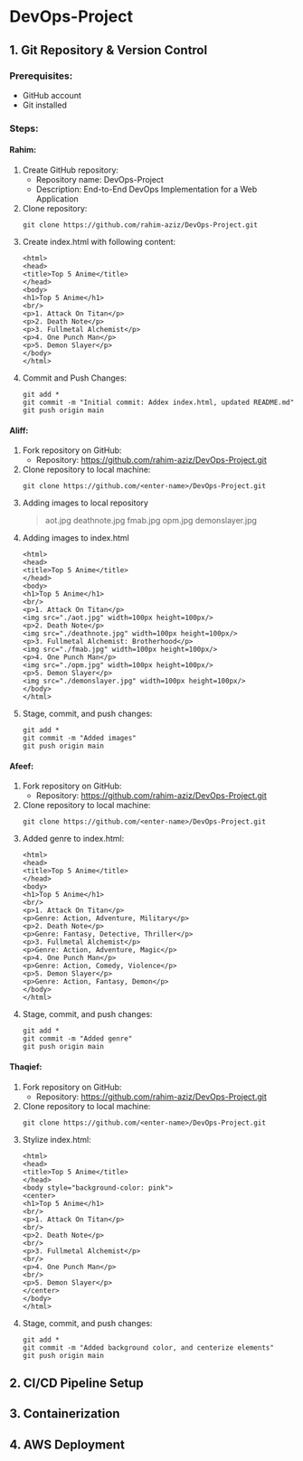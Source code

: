 # DevOps-Project

## 1. Git Repository & Version Control
### Prerequisites:
+ GitHub account
+ Git installed

### Steps:

#### Rahim:
1. Create GitHub repository:
   - Repository name: DevOps-Project
   - Description: End-to-End DevOps Implementation for a Web Application
2. Clone repository:
   ```
   git clone https://github.com/rahim-aziz/DevOps-Project.git
   ```
3. Create index.html with following content:
   ```
   <html>
   <head>
   <title>Top 5 Anime</title>
   </head>
   <body>
   <h1>Top 5 Anime</h1>
   <br/>
   <p>1. Attack On Titan</p>
   <p>2. Death Note</p>
   <p>3. Fullmetal Alchemist</p>
   <p>4. One Punch Man</p>
   <p>5. Demon Slayer</p>
   </body>
   </html>
   ```
4. Commit and Push Changes:
   ```
   git add *
   git commit -m "Initial commit: Addex index.html, updated README.md"
   git push origin main
   ```

#### Aliff:
1. Fork repository on GitHub:
   - Repository: https://github.com/rahim-aziz/DevOps-Project.git 
2. Clone repository to local machine:
   ```
   git clone https://github.com/<enter-name>/DevOps-Project.git
   ```
3. Adding images to local repository
   > aot.jpg
   > deathnote.jpg
   > fmab.jpg
   > opm.jpg
   > demonslayer.jpg
4. Adding images to index.html
   ```
   <html>
   <head>
   <title>Top 5 Anime</title>
   </head>
   <body>
   <h1>Top 5 Anime</h1>
   <br/>
   <p>1. Attack On Titan</p>
   <img src="./aot.jpg" width=100px height=100px/>
   <p>2. Death Note</p>
   <img src="./deathnote.jpg" width=100px height=100px/>
   <p>3. Fullmetal Alchemist: Brotherhood</p>
   <img src="./fmab.jpg" width=100px height=100px/>
   <p>4. One Punch Man</p>
   <img src="./opm.jpg" width=100px height=100px/>
   <p>5. Demon Slayer</p>
   <img src="./demonslayer.jpg" width=100px height=100px/>
   </body>
   </html>

   ```
5. Stage, commit, and push changes:
   ```
   git add *
   git commit -m "Added images"
   git push origin main
   ```

#### Afeef:
1. Fork repository on GitHub:
   - Repository: https://github.com/rahim-aziz/DevOps-Project.git 
2. Clone repository to local machine:
   ```
   git clone https://github.com/<enter-name>/DevOps-Project.git
   ```
3. Added genre to index.html:
   ```
   <html>
   <head>
   <title>Top 5 Anime</title>
   </head>
   <body>
   <h1>Top 5 Anime</h1>
   <br/>
   <p>1. Attack On Titan</p>
   <p>Genre: Action, Adventure, Military</p>
   <p>2. Death Note</p>
   <p>Genre: Fantasy, Detective, Thriller</p>
   <p>3. Fullmetal Alchemist</p>
   <p>Genre: Action, Adventure, Magic</p>
   <p>4. One Punch Man</p>
   <p>Genre: Action, Comedy, Violence</p>
   <p>5. Demon Slayer</p>
   <p>Genre: Action, Fantasy, Demon</p>
   </body>
   </html>
   ```
4. Stage, commit, and push changes:
   ```
   git add *
   git commit -m "Added genre"
   git push origin main
   ```

#### Thaqief:
1. Fork repository on GitHub:
   - Repository: https://github.com/rahim-aziz/DevOps-Project.git 
2. Clone repository to local machine:
   ```
   git clone https://github.com/<enter-name>/DevOps-Project.git
   ```
3. Stylize index.html:
   ```
   <html>
   <head>
   <title>Top 5 Anime</title>
   </head>
   <body style="background-color: pink">
   <center>
   <h1>Top 5 Anime</h1>
   <br/>
   <p>1. Attack On Titan</p>
   <br/>
   <p>2. Death Note</p>
   <br/>
   <p>3. Fullmetal Alchemist</p>
   <br/>
   <p>4. One Punch Man</p>
   <br/>
   <p>5. Demon Slayer</p>
   </center>
   </body>
   </html>
   ```
4. Stage, commit, and push changes:
   ```
   git add *
   git commit -m "Added background color, and centerize elements"
   git push origin main
   ```
 

## 2. CI/CD Pipeline Setup
## 3. Containerization
## 4. AWS Deployment

